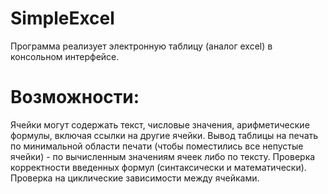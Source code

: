 # SimpleExcel
Программа реализует электронную таблицу (аналог excel) в консольном интерфейсе. 
# Возможности:
Ячейки могут содержать текст, числовые значения, арифметические формулы, включая ссылки на другие ячейки.
Вывод таблицы на печать по минимальной области печати (чтобы поместились все непустые ячейки) - по вычисленным значениям ячеек либо по тексту.
Проверка корректности введенных формул (синтаксически и математически).
Проверка на циклические зависимости между ячейками.

